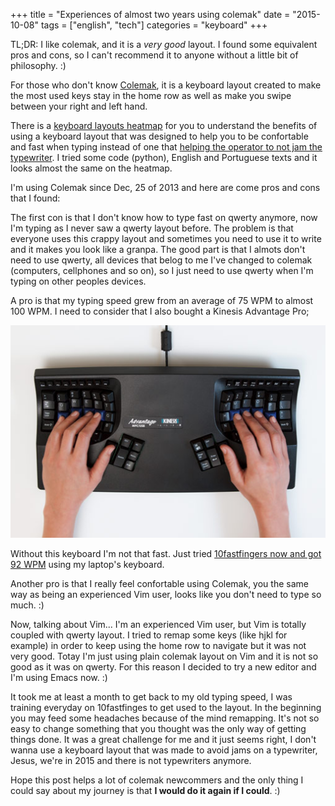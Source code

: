 +++
title = "Experiences of almost two years using colemak"
date = "2015-10-08"
tags =  ["english", "tech"]
categories = "keyboard"
+++

TL;DR: I like colemak, and it is a *very good* layout. I found some equivalent
pros and cons, so I can't recommend it to anyone without a little bit of
philosophy. :)

For those who don't know [Colemak](http://colemak.com/), it is a keyboard layout
created to make the most used keys stay in the home row as well as make you
swipe between your right and left hand.

There is a
[keyboard layouts heatmap](http://www.patrick-wied.at/projects/heatmap-keyboard/)
for you to understand the benefits of using a keyboard layout that was designed
to help you to be confortable and fast when typing instead of one that
[helping the operator to not jam the typewriter](https://en.wikipedia.org/wiki/QWERTY).
I tried some code (python), English and Portuguese texts and it looks almost the
same on the heatmap.

I'm using Colemak since Dec, 25 of 2013 and here are come pros and cons that I
found:

The first con is that I don't know how to type fast on qwerty anymore, now I'm
typing as I never saw a qwerty layout before. The problem is that everyone uses
this crappy layout and sometimes you need to use it to write and it makes you
look like a granpa. The good part is that I almots don't need to use qwerty, all
devices that belog to me I've changed to colemak (computers, cellphones and so
on), so I just need to use qwerty when I'm typing on other peoples devices.

A pro is that my typing speed grew from an average of 75 WPM to almost 100
WPM. I need to consider that I also bought a Kinesis Advantage Pro;

![Kinesis advantage photo](/images/posts/almost-two-years-using-colemak-kinesis.jpg
"Kinesis Advantage")

Without this keyboard I'm not that fast. Just tried
[10fastfingers now and got 92 WPM](http://10fastfingers.com/user/504663/) using
my laptop's keyboard.

Another pro is that I really feel confortable using Colemak, you the same way as
being an experienced Vim user, looks like you don't need to type so much. :)

Now, talking about Vim... I'm an experienced Vim user, but Vim is totally
coupled with qwerty layout. I tried to remap some keys (like hjkl for example)
in order to keep using the home row to navigate but it was not very good. Totay
I'm just using plain colemak layout on Vim and it is not so good as it was on
qwerty. For this reason I decided to try a new editor and I'm using Emacs
now. :)

It took me at least a month to get back to my old typing speed, I was training
everyday on 10fastfinges to get used to the layout. In the beginning you may
feed some headaches because of the mind remapping. It's not so easy to change
something that you thought was the only way of getting things done. It was a
great challenge for me and it just seems right, I don't wanna use a keyboard
layout that was made to avoid jams on a typewriter, Jesus, we're in 2015 and
there is not typewriters anymore.

Hope this post helps a lot of colemak newcommers and the only thing I could say
about my journey is that **I would do it again if I could**. :)
